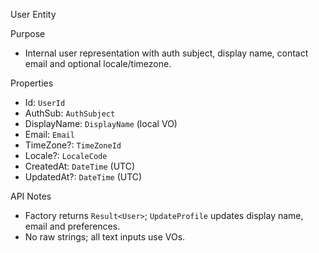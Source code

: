 User Entity

Purpose
- Internal user representation with auth subject, display name, contact email and optional locale/timezone.

Properties
- Id: `UserId`
- AuthSub: `AuthSubject`
- DisplayName: `DisplayName` (local VO)
- Email: `Email`
- TimeZone?: `TimeZoneId`
- Locale?: `LocaleCode`
- CreatedAt: `DateTime` (UTC)
- UpdatedAt?: `DateTime` (UTC)

API Notes
- Factory returns `Result<User>`; `UpdateProfile` updates display name, email and preferences.
- No raw strings; all text inputs use VOs.


